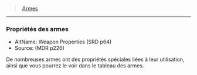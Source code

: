 ﻿> [Armes](hd_weapons.md)

---

### Propriétés des armes

- AltName: Weapon Properties (SRD p64)
- Source: (MDR p226)

De nombreuses armes ont des propriétés spéciales liées à leur utilisation, ainsi que vous pourrez le voir dans le tableau des armes.


